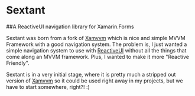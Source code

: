 # Sextant

##A ReactiveUI navigation library for Xamarin.Forms

Sextant was born from a fork of [Xamvvm](https://github.com/xamvvm/xamvvm) which is nice and simple MVVM Framework with a good navigation system.
The problem is, I just wanted a simple navigation system to use with [ReactiveUI](https://github.com/reactiveui/ReactiveUI) without all the things that come along an MVVM framework. Plus, I wanted to make it more "Reactive Friendly".

Sextant is in a very initial stage, where it is pretty much a stripped out version of [Xamvvm](https://github.com/xamvvm/xamvvm) so it could be used right away in my projects, but we have to start somewhere, right?! :)
